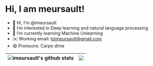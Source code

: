 # Hi, I am meursault!

- 👋 Hi, I’m @imeursault
- 👀 I’m interested in Deep learning and natural language processing
- 🌱 I’m currently learning Machine Unlearning
- ✉️ Working email: toimeursault@gmail.com
- 😄 Pronouns: Carpe dime

| <img align="center" src="https://github-readme-stats.vercel.app/api?username=imeursault&show_icons=true&include_all_commits=true&theme=buefy&hide_border=true" alt="imeursault's github stats" /> | <img align="center" src="https://github-readme-stats.vercel.app/api/top-langs/?username=imeursault&layout=compact&theme=buefy&hide_border=true" /> |
| ------------- | ------------- |
